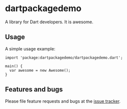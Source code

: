 # dartpackagedemo

A library for Dart developers. It is awesome.

## Usage

A simple usage example:

    import 'package:dartpackagedemo/dartpackagedemo.dart';

    main() {
      var awesome = new Awesome();
    }

## Features and bugs

Please file feature requests and bugs at the [issue tracker][tracker].

[tracker]: http://example.com/issues/replaceme
